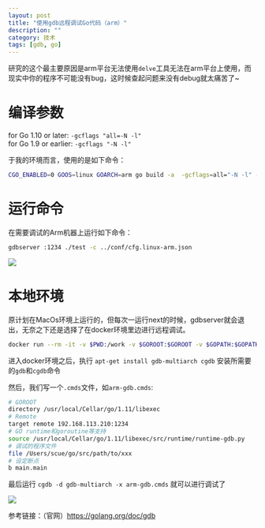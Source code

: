 ```yaml
---
layout: post
title: "使用gdb远程调试Go代码（arm）"
description: ""
category: 技术
tags: [gdb, go]
---
```


研究的这个最主要原因是arm平台无法使用`delve`工具无法在arm平台上使用，而现实中你的程序不可能没有bug，这时候查起问题来没有debug就太痛苦了~

<!-- more -->

# 编译参数

for Go 1.10 or later: `-gcflags "all=-N -l"`  
for Go 1.9 or earlier: `-gcflags "-N -l"`

于我的环境而言，使用的是如下命令：

```sh
CGO_ENABLED=0 GOOS=linux GOARCH=arm go build -a  -gcflags=all="-N -l" -ldflags '-extldflags "-static"' -o test .
```

# 运行命令

在需要调试的Arm机器上运行如下命令：

```sh
gdbserver :1234 ./test -c ../conf/cfg.linux-arm.json
```

![](https://media-1256569450.cos.ap-chengdu.myqcloud.com/blog/15365650907364.jpg)


# 本地环境

原计划在MacOs环境上运行的，但每次一运行next的时候，gdbserver就会退出，无奈之下还是选择了在docker环境里边进行远程调试。


```sh
docker run --rm -it -v $PWD:/work -v $GOROOT:$GOROOT -v $GOPATH:$GOPATH dockcross/linux-armv7 bash
```

进入docker环境之后，执行 `apt-get install gdb-multiarch cgdb` 安装所需要的`gdb`和`cgdb`命令

然后，我们写一个`.cmds`文件，如`arm-gdb.cmds`: 

```sh
# GOROOT
directory /usr/local/Cellar/go/1.11/libexec
# Remote
target remote 192.168.113.210:1234
# GO runtime和goroutine等支持
source /usr/local/Cellar/go/1.11/libexec/src/runtime/runtime-gdb.py
# 调试的程序文件
file /Users/scue/go/src/path/to/xxx
# 设定断点
b main.main
```

最后运行 `cgdb -d gdb-multiarch -x arm-gdb.cmds` 就可以进行调试了

![](https://media-1256569450.cos.ap-chengdu.myqcloud.com/blog/15365654788203.jpg)

参考链接：（官网）https://golang.org/doc/gdb
